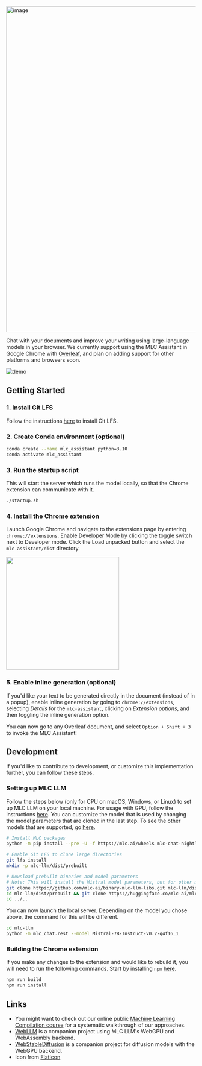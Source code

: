 <img width="865" alt="image" src="https://github.com/mlc-ai/mlc-assistant/assets/11940172/2d38b8e1-21e8-44b1-b772-83e72a22d638">


Chat with your documents and improve your writing using large-language models in your browser. We currently support using the MLC Assistant in Google Chrome with [Overleaf](https://www.overleaf.com/), and plan on adding support for other platforms and browsers soon.

![demo](https://github.com/mlc-ai/mlc-assistant/assets/11940172/51f0668d-860e-4014-b104-4d2e0e7b334e)

## Getting Started

### 1. Install Git LFS

Follow the instructions [here](https://git-lfs.com) to install Git LFS.

### 2. Create Conda environment (optional)
```bash
conda create --name mlc_assistant python=3.10
conda activate mlc_assistant
```

### 3. Run the startup script
This will start the server which runs the model locally, so that the Chrome extension can communicate with it.
```bash
./startup.sh
```

### 4. Install the Chrome extension <a id='step6'></a>
Launch Google Chrome and navigate to the extensions page by entering `chrome://extensions`. Enable Developer Mode by clicking the toggle switch next to Developer mode. Click the Load unpacked button and select the `mlc-assistant/dist` directory.

<img src="https://github.com/mlc-ai/mlc-assistant/assets/11940172/cdb18fb3-24c5-41bf-9a40-484692c2150a" width="300">

### 5. Enable inline generation (optional)
If you'd like your text to be generated directly in the document (instead of in a popup), enable inline generation by going to `chrome://extensions`, selecting *Details* for the `mlc-assistant`, clicking on *Extension options*, and then toggling the inline generation option.


You can now go to any Overleaf document, and select `Option + Shift + 3` to invoke the MLC Assistant!

## Development

If you'd like to contribute to development, or customize this implementation further, you can follow these steps.

### Setting up MLC LLM

Follow the steps below (only for CPU on macOS, Windows, or Linux) to set up MLC LLM on your local machine. For usage with GPU, follow the instructions [here](https://llm.mlc.ai/docs/install/mlc_llm.html). You can customize the model that is used by changing the model parameters that are cloned in the last step. To see the other models that are supported, go [here](https://huggingface.co/mlc-ai/).

```bash
# Install MLC packages
python -m pip install --pre -U -f https://mlc.ai/wheels mlc-chat-nightly mlc-ai-nightly

# Enable Git LFS to clone large directories
git lfs install
mkdir -p mlc-llm/dist/prebuilt

# Download prebuilt binaries and model parameters
# Note: This will install the Mistral model parameters, but for other models simply clone the parameters of the model you would like to run
git clone https://github.com/mlc-ai/binary-mlc-llm-libs.git mlc-llm/dist/prebuilt/lib
cd mlc-llm/dist/prebuilt && git clone https://huggingface.co/mlc-ai/mlc-chat-Mistral-7B-Instruct-v0.2-q4f16_1
cd ../..
```

You can now launch the local server. Depending on the model you chose above, the command for this will be different.

```bash
cd mlc-llm
python -m mlc_chat.rest --model Mistral-7B-Instruct-v0.2-q4f16_1
```

### Building the Chrome extension
If you make any changes to the extension and would like to rebuild it, you will need to run the following commands. Start by installing `npm` [here](https://docs.npmjs.com/downloading-and-installing-node-js-and-npm).

```bash
npm run build
npm run install
```

## Links
- You might want to check out our online public [Machine Learning Compilation course](https://mlc.ai) for a systematic
walkthrough of our approaches.
- [WebLLM](https://webllm.mlc.ai/) is a companion project using MLC LLM's WebGPU and WebAssembly backend.
- [WebStableDiffusion](https://websd.mlc.ai/) is a companion project for diffusion models with the WebGPU backend.
- Icon from [FlatIcon](https://www.flaticon.com/free-icon/chat_2665038?related_id=2665051&origin=search)
